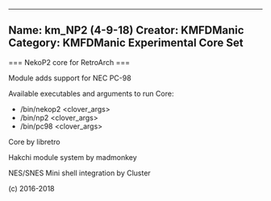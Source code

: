 -----------------------
Name: km_NP2 (4-9-18)
Creator: KMFDManic
Category: KMFDManic Experimental Core Set
-----------------------
=== NekoP2 core for RetroArch ===

Module adds support for NEC PC-98

Available executables and arguments to run Core:
- /bin/nekop2 <rom> <clover_args>
- /bin/np2 <rom> <clover_args>
- /bin/pc98 <rom> <clover_args>

Core by libretro

Hakchi module system by madmonkey

NES/SNES Mini shell integration by Cluster

(c) 2016-2018
